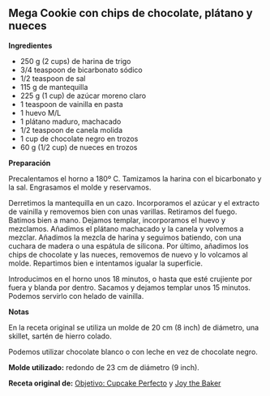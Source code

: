 ## Mega Cookie con chips de chocolate, plátano y nueces

**Ingredientes**

- 250 g (2 cups) de harina de trigo
- 3/4 teaspoon de bicarbonato sódico
- 1/2 teaspoon de sal
- 115 g de mantequilla
- 225 g (1 cup) de azúcar moreno claro
- 1 teaspoon de vainilla en pasta
- 1 huevo M/L
- 1 plátano maduro, machacado
- 1/2 teaspoon de canela molida
- 1 cup de chocolate negro en trozos
- 60 g (1/2 cup) de nueces en trozos

**Preparación**

Precalentamos el horno a 180º C. Tamizamos la harina con el bicarbonato y la sal. Engrasamos el molde y reservamos.

Derretimos la mantequilla en un cazo. Incorporamos el azúcar y el extracto de vainilla y removemos bien con unas varillas. Retiramos del fuego. Batimos bien a mano. Dejamos templar, incorporamos el huevo y mezclamos. Añadimos el plátano machacado y la canela y volvemos a mezclar. Añadimos la mezcla de harina y seguimos batiendo, con una cuchara de madera o una espátula de silicona. Por último, añadimos los chips de chocolate y las nueces, removemos de nuevo y lo volcamos al molde. Repartimos bien e intentamos igualar la superficie.

Introducimos en el horno unos 18 minutos, o hasta que esté crujiente por fuera y blanda por dentro. Sacamos y dejamos templar unos 15 minutos. Podemos servirlo con helado de vainilla.

**Notas**

En la receta original se utiliza un molde de 20 cm (8 inch) de diámetro, una skillet, sartén de hierro colado.

Podemos utilizar chocolate blanco o con leche en vez de chocolate negro.

**Molde utilizado:** redondo de 23 cm de diámetro (9 inch).

**Receta original de:** [Objetivo: Cupcake Perfecto](http://www.objetivocupcake.com/2012/08/momentos-de-felicidad-extrema-mega.html) y [Joy the Baker](https://joythebaker.com/2012/08/banana-walnut-chocolate-cookie-cake/)